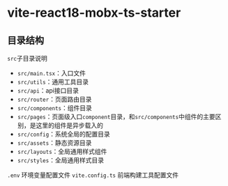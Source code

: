 
# vite-react18-mobx-ts-starter

## 目录结构

`src`子目录说明

- `src/main.tsx`：入口文件
- `src/utils`：通用工具目录
- `src/api`：api接口目录
- `src/router`：页面路由目录
- `src/components`：组件目录
- `src/pages`：页面级入口`component`目录，和`src/components`中组件的主要区别，是这里的组件是异步载入的
- `src/config`：系统全局的配置目录
- `src/assets`：静态资源目录
- `src/layouts`：全局通用样式组件
- `src/styles`：全局通用样式目录

`.env` 环境变量配置文件
`vite.config.ts` 前端构建工具配置文件
